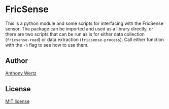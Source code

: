 # FricSense

This is a python module and some scripts for interfacing with the FricSense sensor.
The package can be imported and used as a library directly, or there are two scripts
that can be run as is for either data collection (`fricsense-read`) or data extraction
(`fricsense-process`). Call either function with the `-h` flag to see how to use them.

## Author

[Anthony Wertz](https://me.anthonywertz.com)

## License

[MIT license](LICENSE)

